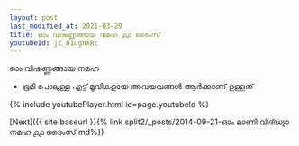```yaml
---
layout: post
last_modified_at: 2021-03-29
title: ഓം വിഷണ്ണങ്ങായ നമഹ ൧൧ ടൈംസ്
youtubeId: jZ_O1ugnXRc
---
```

 
 
 ഓം വിഷണ്ണങ്ങായ നമഹ 
 
 -  ഭൂമി പോലുള്ള എട്ട് മൂവികളായ അവയവങ്ങൾ ആർക്കാണ് ഉള്ളത് 
 
  
 
  
 
 
 
 
 
 


{% include youtubePlayer.html id=page.youtubeId %}
 
[Next]({{ site.baseurl }}{% link  split2/_posts/2014-09-21-ഓം മാണി വിദ്ദ്ധ്യാ നമഹ ൧൧ ടൈംസ്.md%})
 
